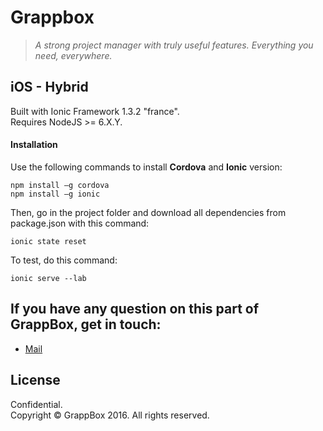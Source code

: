# Grappbox

> *A strong project manager with truly useful features. Everything you need, everywhere.*

## iOS - Hybrid

Built with Ionic Framework 1.3.2 "france".<br>
Requires NodeJS >= 6.X.Y.

#### Installation
Use the following commands to install **Cordova** and **Ionic** version:
```
npm install –g cordova
npm install –g ionic
```

Then, go in the project folder and download all dependencies from package.json with this command:
```
ionic state reset
```

To test, do this command:
```
ionic serve --lab
```

## If you have any question on this part of GrappBox, get in touch:

- [Mail]

## License
Confidential.<br>
Copyright &copy; GrappBox 2016. All rights reserved.

[Mail]: <mailto:pierre.hofman@gmail.com>
